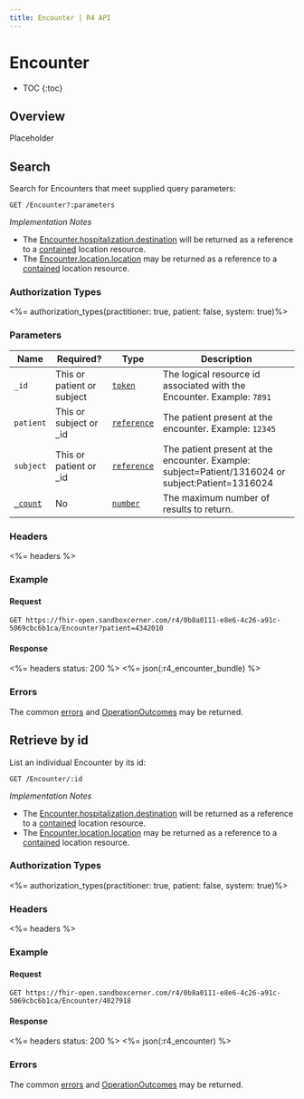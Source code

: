 ```yaml
---
title: Encounter | R4 API
---
```


# Encounter

* TOC
{:toc}

## Overview

Placeholder

## Search

Search for Encounters that meet supplied query parameters:

    GET /Encounter?:parameters

_Implementation Notes_

* The [Encounter.hospitalization.destination] will be returned as a reference to a [contained] location resource.
* The [Encounter.location.location] may be returned as a reference to a [contained] location resource.

### Authorization Types

<%= authorization_types(practitioner: true, patient: false, system: true)%>

### Parameters

 Name       | Required?                  | Type          | Description
------------|----------------------------|---------------|-------------------------------------------------------------------------------------------------------
 `_id`      | This or patient or subject | [`token`]     | The logical resource id associated with the Encounter. Example: `7891`
 `patient`  | This or subject or _id     | [`reference`] | The patient present at the encounter. Example: `12345`
 `subject`  | This or patient or _id     | [`reference`] | The patient present at the encounter. Example: subject=Patient/1316024 or subject:Patient=1316024
 [`_count`] | No                          | [`number`]    | The maximum number of results to return.

### Headers

 <%= headers %>

### Example

#### Request

    GET https://fhir-open.sandboxcerner.com/r4/0b8a0111-e8e6-4c26-a91c-5069cbc6b1ca/Encounter?patient=4342010

#### Response

<%= headers status: 200 %>
<%= json(:r4_encounter_bundle) %>

### Errors

The common [errors] and [OperationOutcomes] may be returned.

## Retrieve by id

List an individual Encounter by its id:

    GET /Encounter/:id

_Implementation Notes_

* The [Encounter.hospitalization.destination] will be returned as a reference to a [contained] location resource.
* The [Encounter.location.location] may be returned as a reference to a [contained] location resource.

### Authorization Types

<%= authorization_types(practitioner: true, patient: false, system: true)%>

### Headers

<%= headers %>

### Example

#### Request

    GET https://fhir-open.sandboxcerner.com/r4/0b8a0111-e8e6-4c26-a91c-5069cbc6b1ca/Encounter/4027918

#### Response

<%= headers status: 200 %>
<%= json(:r4_encounter) %>

### Errors

The common [errors] and [OperationOutcomes] may be returned.

[contained]: http://hl7.org/fhir/R4/references.html#contained
[Encounter.hospitalization.destination]: http://hl7.org/fhir/R4/encounter-definitions.html#Encounter.hospitalization.destination
[Encounter.location.location]: http://hl7.org/fhir/R4/encounter-definitions.html#Encounter.location.location
[`reference`]: http://hl7.org/fhir/R4/search.html#reference
[`token`]: http://hl7.org/fhir/R4/search.html#token
[`number`]: http://hl7.org/fhir/R4/search.html#number
[`_count`]: http://hl7.org/fhir/R4/search.html#count
[errors]: ../../#client-errors
[OperationOutcomes]: ../../#operation-outcomes
